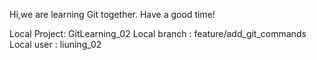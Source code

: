 Hi,we are learning Git together.
Have a good time!

Local Project: GitLearning_02
Local branch : feature/add_git_commands
Local user   : liuning_02
